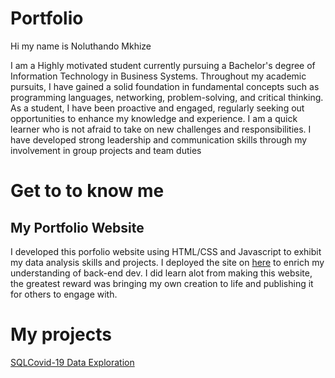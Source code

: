 # Portfolio
Hi my name is Noluthando Mkhize 

I am a Highly motivated student currently pursuing a Bachelor's degree of Information Technology in Business Systems. 
Throughout my academic pursuits, I have gained a solid foundation in fundamental concepts such as programming 
languages, networking, problem-solving, and critical thinking. As a student, I have been proactive and engaged, regularly 
seeking out opportunities to enhance my knowledge and experience. I am a quick learner who is not afraid to take on new 
challenges and responsibilities. I have developed strong leadership and communication skills through my involvement in 
group projects and team duties

# Get to to know me

## My Portfolio Website 
I developed this porfolio website using HTML/CSS and Javascript to exhibit my data analysis skills and projects. I deployed the site on 
[here](https://www.google.com) to enrich my understanding of back-end dev. I did learn alot from making this website, the greatest reward was bringing 
my own creation to life and publishing it for others to engage with. 

# My projects 
[SQLCovid-19 Data Exploration]()




